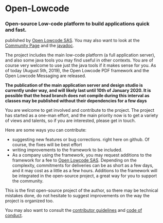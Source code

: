 # Open-Lowcode
### Open-source Low-code platform to build applications quick and fast.

published by [Open Lowcode SAS](https://openlowcode.com). You may also want to look at the [Community Page](https://openlowcode.org) and the [javadoc](https://openlowcode.org/javadoc/).

The project includes the main low-code platform (a full application server), and also some java tools you may find useful in other contexts. You are of course very welcome to use just the java tools if it makes sense for you. As of today (August 5th, 2019), the Open Lowcode PDF framework and the Open Lowcode Messaging are released.

**The publication of the main application server and design studio is currently under way, and will likely last until 10th of January 2020. It is possible that the head branch does not compile during this interval as classes may be published without their dependencies for a few days**

You are welcome to get involved and contribute to the project. The project has started as a one-man effort, and the main priority now is to get a variety of views and talents, so if you are interested, please get in touch.

Here are some ways you can contribute:
* suggesting new features or bug corrections. right here on github. Of course, the fixes will be best effort
* writing improvements to the framework to be included.
* As a company using the framework, you may request additions to the framework for a fee to [Open Lowcode SAS](https://openlowcode.com). Depending on the complexity, commitments for deliveries can be as short as a few days, and it may cost as a little as a few hours. Additions to the framework will be integrated  in the open-source project, a great way for you to support the community.

This is the first open-source project of the author, so there may be technical mistakes done, do not hesitate to suggest improvements on the way the project is organized too.

You may also want to consult the [contributor guidelines](https://github.com/openlowcode/Open-Lowcode/blob/master/CONTRIBUTING.md) and [code of conduct](https://github.com/openlowcode/Open-Lowcode/blob/master/CODE_OF_CONDUCT.md).
